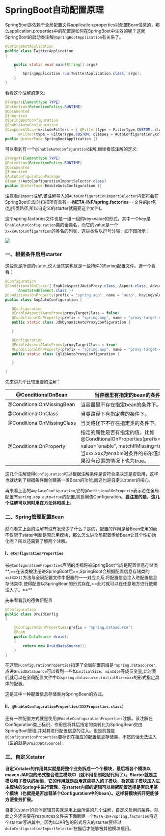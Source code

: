 # SpringBoot自动配置原理

SpringBoot是依赖于全局配置文件application.properties以配置Bean信息的，那么application.properties中的配置是如何在SpringBoot中生效的呢？这就SpringBoot的启动类注解`@SpringBootApplication`有关系了。

```java
@SpringBootApplication
public class TwitterApplication
{

    public static void main(String[] args)
    {
        SpringApplication.run(TwitterApplication.class, args);
    }
}
```

看看这个注解的定义:

```java
@Target(ElementType.TYPE)
@Retention(RetentionPolicy.RUNTIME)
@Documented
@Inherited
@SpringBootConfiguration
@EnableAutoConfiguration
@ComponentScan(excludeFilters = { @Filter(type = FilterType.CUSTOM, classes = TypeExcludeFilter.class),
      @Filter(type = FilterType.CUSTOM, classes = AutoConfigurationExcludeFilter.class) })
public @interface SpringBootApplication {}
```

可以看到有一个`@EnableAutoConfiguration`注解,继续看该注解的定义:

```java
@Target(ElementType.TYPE)
@Retention(RetentionPolicy.RUNTIME)
@Documented
@Inherited
@AutoConfigurationPackage
@Import(AutoConfigurationImportSelector.class)
public @interface EnableAutoConfiguration {}
```

注意看`@Import`注解,该注解导入的`AutoConfigurationImportSelector`内部将会在SpringBoot启动时扫描所有具有==**META-INF/spring.factories**==文件的jar包(包括类路径,所以自定义的starter就需要这个文件)。

这个spring.factories文件也是一组一组的key=value的形式，其中一个key是`EnableAutoConfiguration`类的全类名，而它的value是一个`xxxxAutoConfiguration`的类名的列表，这些类名以逗号分隔，如下图所示：

![](E:\Typora\MyNote\resources\Spring\spring.factories.png)

### 一、根据条件启用starter

这些就是所谓的stater,说人话其实也就是一些特殊的Spring配置文件。选一个看看：

```java
@Configuration
@ConditionalOnClass({ EnableAspectJAutoProxy.class, Aspect.class, Advice.class,
      AnnotatedElement.class })
@ConditionalOnProperty(prefix = "spring.aop", name = "auto", havingValue = "true", matchIfMissing = true)
public class AopAutoConfiguration {

   @Configuration
   @EnableAspectJAutoProxy(proxyTargetClass = false)
   @ConditionalOnProperty(prefix = "spring.aop", name = "proxy-target-class", havingValue = "false", matchIfMissing = false)
   public static class JdkDynamicAutoProxyConfiguration {

   }

   @Configuration
   @EnableAspectJAutoProxy(proxyTargetClass = true)
   @ConditionalOnProperty(prefix = "spring.aop", name = "proxy-target-class", havingValue = "true", matchIfMissing = true)
   public static class CglibAutoProxyConfiguration {

   }

}
```

先来讲几个比较重要的注解：

| @ConditionalOnBean         | 当容器里有指定的bean的条件下。                               |
| -------------------------- | ------------------------------------------------------------ |
| @ConditionalOnMissingBean  | 当容器里不存在指定bean的条件下。                             |
| @ConditionalOnClass        | 当类路径下有指定类的条件下。                                 |
| @ConditionalOnMissingClass | 当类路径下不存在指定类的条件下。                             |
| @ConditionalOnProperty     | 指定的属性是否有指定的值，比如@ConditionalOnProperties(prefix=”xxx.xxx”, value=”enable”, matchIfMissing=true)，代表当xxx.xxx为enable时条件的布尔值为true，如果没有设置的情况下也为true。 |

这几个注解使得`Configuration`可以根据注解条件是否符合来决定是否启用，这样也就达到了根据条件而创建某一类Bean的功能,而这也是自定义stater的核心。

再来看上面的`AopAutoConfiguration`,它的`@ConditionalOnProperty`表示若在全局配置有`spring.aop.auto=true`的配置,则启用该Configuration。**要注意的是，这几个注解可以同时用在方法体和类上。**

### 二、Spring管理配置Bean

然而看完上面的注解有没有发现少了什么？是的，配置的作用是给Bean使用的而不仅限于stater判断是否启用模块，那么怎么讲全局配置传给Bean让其个性初始化呢？所以还需要了解两个注解。

#### Ⅰ、`@ConfigurationProperties`

被`@ConfigurationProperties`声明的类都将被SpringBoot当成是配置信息存储类**,==在该类被注册进SpringBoot后==,SpringBoot会根据配置信息存储类的`setXXX()`方法与全局配置文件中配置的一一对应关系,将配置信息注入进配置信息存储类中,使得配置以SpringBean的形式存在,==此时就可以在任意地方进行依赖注入了。==**

先来看看我的德鲁伊配置

```java
@Configuration
public class DruidConfig
{

    @ConfigurationProperties(prefix = "spring.datasource")
    @Bean
    public DataSource druid()
    {
        return new DruidDataSource();
    }
}
```

在这里`@ConfigurationProperties`指定了全局配置前缀是`"spring.datasource"`,点进`DruidDataSource`可以看到一些如`initialSize`、`minIdle`等成员变量,此时我们就可以在全局配置文件中以`spring.datasource.initialSize=xxx`的形式指定具体的配置。

这是其中一种配置信息存储类为SpringBean的方式。

#### Ⅱ、`@EnableConfigurationProperties(XXXProperties.class)`

还有一种配置方式就是使用`@EnableConfigurationProperties`注解。该注解在Configuration类上标识，作用是将其后指定的类转化为SpringBean交由SpringBoot管理,并对其进行配置信息的注入。但是前提是`@ConfigurationProperties`要标识在相应的配置信息存储类，不然的话无法注入（说的就是`DruidDataSource`）。

### 三、自定义stater

**自定义stater的作用其实就是将整个业务拆成一个个模块，最后将各个模块以maven JAR包的形式整合进主模块中（就不用复制粘贴代码了）。Starter就是主模块和子模块的桥梁，它的作用就是启用这些导入的子模块，将这些子模块加入进主模块的Spring中进行管理。在starter内部的逻辑可以根据配置选择是否启用某个模块（也就是是否加载某个Configuration中的bean）。这样将模块拆开更能够方便业务扩展。**

自定义stater的具体逻辑其实就是用上面所讲的几个注解，自定义启用的条件。除此之外还需要在resources文件夹下面新建一个`META-INF/spring.factories`将这个starter写进其中，因为以JAR包的形式导入的starter要经过`AutoConfigurationImportSelector`扫描后才能够被其他模块启用。

